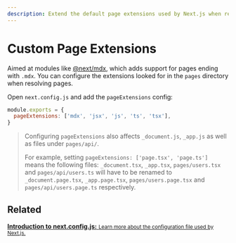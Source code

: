 ```yaml
---
description: Extend the default page extensions used by Next.js when resolving pages in the pages directory.
---
```


# Custom Page Extensions

Aimed at modules like [@next/mdx](https://github.com/vercel/next.js/tree/canary/packages/next-mdx), which adds support for pages ending with `.mdx`. You can configure the extensions looked for in the `pages` directory when resolving pages.

Open `next.config.js` and add the `pageExtensions` config:

```js
module.exports = {
  pageExtensions: ['mdx', 'jsx', 'js', 'ts', 'tsx'],
}
```

> Configuring `pageExtensions` also affects `_document.js`, `_app.js` as well as files under `pages/api/`.
>
>For example, setting `pageExtensions: ['page.tsx', 'page.ts']` means the following files: `_document.tsx`, `_app.tsx`, `pages/users.tsx` and `pages/api/users.ts` will have to be renamed to `_document.page.tsx`, `_app.page.tsx`, `pages/users.page.tsx` and `pages/api/users.page.ts` respectively.
>

## Related

<div class="card">
  <a href="/docs/api-reference/next.config.js/introduction.md">
    <b>Introduction to next.config.js:</b>
    <small>Learn more about the configuration file used by Next.js.</small>
  </a>
</div>
